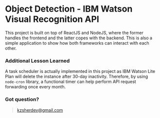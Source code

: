 # Object Detection - IBM Watson Visual Recognition API
This project is built on top of ReactJS and NodeJS, where the former handles the frontend and the latter copes with the backend. This is also a simple application to show how both frameworks can interact with each other.

### Additional Lesson Learned
A task scheduler is actually implemented in this project as IBM Watson Lite Plan will delete the instance after 30-day inactivity. Therefore, by using `node-cron` library, a functional timer can help perform API request forwarding once every month.

### Got question?
> kzsherdev@gmail.com
